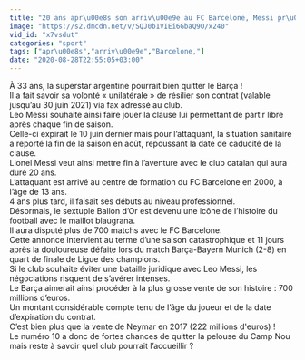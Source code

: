 ```yaml
---
title: "20 ans apr\u00e8s son arriv\u00e9e au FC Barcelone, Messi pr\u00eat \u00e0 quitter son club de toujours"
image: "https://s2.dmcdn.net/v/SQJ0b1VIEi6GbaQ9O/x240"
vid_id: "x7vsdut"
categories: "sport"
tags: ["apr\u00e8s","arriv\u00e9e","Barcelone,"]
date: "2020-08-28T22:55:05+03:00"
---
```

À 33 ans, la superstar argentine pourrait bien quitter le Barça !  <br>Il a fait savoir sa volonté « unilatérale » de résilier son contrat (valable jusqu’au 30 juin 2021) via fax adressé au club.   <br>Leo Messi souhaite ainsi faire jouer la clause lui permettant de partir libre après chaque fin de saison.   <br>Celle-ci expirait le 10 juin dernier mais pour l’attaquant, la situation sanitaire a reporté la fin de la saison en août, repoussant la date de caducité de la clause.   <br>Lionel Messi veut ainsi mettre fin à l’aventure avec le club catalan qui aura duré 20 ans.   <br>L’attaquant est arrivé au centre de formation du FC Barcelone en 2000, à l’âge de 13 ans.   <br>4 ans plus tard, il faisait ses débuts au niveau professionnel.  <br>Désormais, le sextuple Ballon d’Or est devenu une icône de l’histoire du football avec le maillot blaugrana.   <br>Il aura disputé plus de 700 matchs avec le FC Barcelone.  <br>Cette annonce intervient au terme d’une saison catastrophique et 11 jours après la douloureuse défaite lors du match Barça-Bayern Munich (2-8) en quart de finale de Ligue des champions.  <br>Si le club souhaite éviter une bataille juridique avec Leo Messi, les négociations risquent de  s’avérer intenses.   <br>Le Barça aimerait ainsi procéder à la plus grosse vente de son histoire : 700 millions d’euros.   <br>Un montant considérable compte tenu de l’âge du joueur et de la date d’expiration du contrat.   <br>C’est bien plus que la vente de Neymar en 2017 (222 millions d'euros) !   <br>Le numéro 10 a donc de fortes chances de quitter la pelouse du Camp Nou mais reste à savoir quel club pourrait l’accueillir ?
